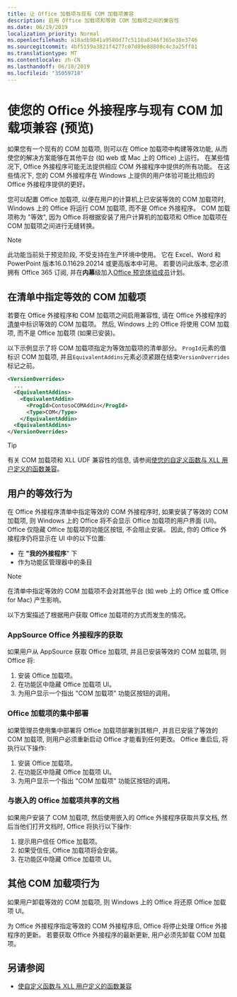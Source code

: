 ```yaml
---
title: 让 Office 加载项与现有 COM 加载项兼容
description: 启用 Office 加载项和等效 COM 加载项之间的兼容性
ms.date: 06/19/2019
localization_priority: Normal
ms.openlocfilehash: a18adb9841a9580d77c5110a0346f365e38e3746
ms.sourcegitcommit: 4bf5159a3821f4277c07d89e88808c4c3a25ff81
ms.translationtype: MT
ms.contentlocale: zh-CN
ms.lasthandoff: 06/18/2019
ms.locfileid: "35059718"
---
```

# <a name="make-your-office-add-in-compatible-with-an-existing-com-add-in-preview"></a>使您的 Office 外接程序与现有 COM 加载项兼容 (预览)

如果您有一个现有的 COM 加载项, 则可以在 Office 加载项中构建等效功能, 从而使您的解决方案能够在其他平台 (如 web 或 Mac 上的 Office) 上运行。 在某些情况下, Office 外接程序可能无法提供相应 COM 外接程序中提供的所有功能。 在这些情况下, 您的 COM 外接程序在 Windows 上提供的用户体验可能比相应的 Office 外接程序提供的更好。

您可以配置 Office 加载项, 以便在用户的计算机上已安装等效的 COM 加载项时, Windows 上的 Office 将运行 COM 加载项, 而不是 Office 外接程序。 COM 加载项称为 "等效", 因为 Office 将根据安装了用户计算机的加载项和 Office 加载项在 COM 加载项之间进行无缝转换。

> [!NOTE]
> 此功能当前处于预览阶段, 不受支持在生产环境中使用。 它在 Excel、Word 和 PowerPoint 版本16.0.11629.20214 或更高版本中可用。 若要访问此版本, 您必须拥有 Office 365 订阅, 并在**内幕**级加入[Office 预览体验成员](https://products.office.com/office-insider)计划。

## <a name="specify-an-equivalent-com-add-in-in-the-manifest"></a>在清单中指定等效的 COM 加载项

若要在 Office 外接程序和 COM 加载项之间启用兼容性, 请在 Office 外接程序的[清单](add-in-manifests.md)中标识等效的 COM 加载项。 然后, Windows 上的 Office 将使用 COM 加载项, 而不是 Office 加载项 (如果已安装)。

以下示例显示了将 COM 加载项指定为等效加载项的清单部分。 `ProgId`元素的值标识 COM 加载项, 并且`EquivalentAddins`元素必须紧跟在结束`VersionOverrides`标记之前。

```xml
<VersionOverrides>
  ...
  <EquivalentAddins>
    <EquivalentAddin>
      <ProgId>ContosoCOMAddin</ProgId>
      <Type>COM</Type>
    </EquivalentAddin>
  <EquivalentAddins>
</VersionOverrides>
```

> [!TIP]
> 有关 COM 加载项和 XLL UDF 兼容性的信息, 请参阅[使您的自定义函数与 XLL 用户定义的函数兼容](../excel/make-custom-functions-compatible-with-xll-udf.md)。

## <a name="equivalent-behavior-for-users"></a>用户的等效行为

在 Office 外接程序清单中指定等效的 COM 外接程序时, 如果安装了等效的 COM 加载项, 则 Windows 上的 Office 将不会显示 Office 加载项的用户界面 (UI)。 Office 仅隐藏 Office 加载项的功能区按钮, 不会阻止安装。 因此, 你的 Office 外接程序仍将显示在 UI 中的以下位置:

- 在 **"我的外接程序**" 下
- 作为功能区管理器中的条目

> [!NOTE]
> 在清单中指定等效的 COM 加载项不会对其他平台 (如 web 上的 Office 或 Office for Mac) 产生影响。

以下方案描述了根据用户获取 Office 加载项的方式而发生的情况。

### <a name="appsource-acquisition-of-an-office-add-in"></a>AppSource Office 外接程序的获取

如果用户从 AppSource 获取 Office 加载项, 并且已安装等效的 COM 加载项, 则 Office 将:

1. 安装 Office 加载项。
2. 在功能区中隐藏 Office 加载项 UI。
3. 为用户显示一个指出 "COM 加载项" 功能区按钮的调用。

### <a name="centralized-deployment-of-office-add-in"></a>Office 加载项的集中部署

如果管理员使用集中部署将 Office 加载项部署到其租户, 并且已安装了等效的 COM 加载项, 则用户必须重新启动 Office 才能看到任何更改。 Office 重启后, 将执行以下操作:

1. 安装 Office 加载项。
2. 在功能区中隐藏 Office 加载项 UI。
3. 为用户显示一个指出 "COM 加载项" 功能区按钮的调用。

### <a name="document-shared-with-embedded-office-add-in"></a>与嵌入的 Office 加载项共享的文档

如果用户安装了 COM 加载项, 然后使用嵌入的 Office 外接程序获取共享文档, 然后当他们打开文档时, Office 将执行以下操作:

1. 提示用户信任 Office 加载项。
2. 如果受信任, Office 加载项将会安装。
3. 在功能区中隐藏 Office 加载项 UI。

## <a name="other-com-add-in-behavior"></a>其他 COM 加载项行为

如果用户卸载等效的 COM 加载项, 则 Windows 上的 Office 将还原 Office 加载项 UI。

为 Office 外接程序指定等效的 COM 外接程序后, Office 将停止处理 Office 外接程序的更新。 若要获取 Office 外接程序的最新更新, 用户必须先卸载 COM 加载项。

## <a name="see-also"></a>另请参阅

- [使自定义函数与 XLL 用户定义的函数兼容](../excel/make-custom-functions-compatible-with-xll-udf.md)
